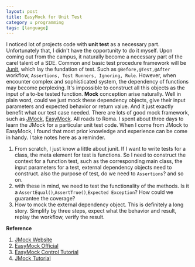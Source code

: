 ```yaml
---
layout: post
title: EasyMock for Unit Test
category : programming
tags: [language]
---
```


I noticed lot of projects code with **unit test** as a necessary part. Unfortunately that, I didn't have the opportunity to do it myself. Upon coming out from the campus, it naturally become a necessary part of the carel talent of a SDE.
Common and basic test procedure framework will be [Junit](http://junit.org), which lay the fundation of test. Such as `@Before,@Test,@After` workflow, `Assertions, Test Runners, Ignoring, Rule`. However, when encounter complex and sophisticated system, the dependency of functions may become perplexing. It's impossible to construct all this objects as the input of a to-be tested function. **Mock** conception arise naturally. Well in plain word, could we just mock these dependency objects, give their input parameters and expected behavior or return value. And it just exactly benefit what our test case needed. There are lots of good mock framework, such as [JMock][JMock], [EasyMock][EasyMock]. All roads to Roma. I spent about three days to learn the JMock for a particular unit test code. When I come from JMock to EasyMock, I found that most prior knowledge and experience can be come in handy. I take notes here as a reminder.
 1. From scratch, I just know a little about junit. If I want to write tests for a class, the meta element for test is functions. So I need to construct the context for a function test, such as the corresponding main class, the input parameters for a test, external dependency objects need to construct. also the purpose of test, do we need to `Assertions`? and so on.
 2. with these in mind, we need to test the functionality of the methods. Is it a `AssertEqual()`,`AssertTrue()`,`Expected Exception`? How could we guarantee the coverage?
 3. How to mock the external dependency object. This is definitely a long story. Simplify by three steps, expect what the behavior and result, replay the workflow, verify the result.




**Reference**
1. [JMock Website][JMock]
2. [EasyMock Official][EasyMock]
3. [EasyMock Control Tutorial][EasyMock Control]
4. [JMock Tutorial][Tamas Gyorfi]

[JMock]: http://jmock.org "JMock Official"
[EasyMock]: http://easymock.org "EasyMock official"
[EasyMock Control]: http://michaelminella.com/testing/mock-controls-with-easymock.html "EasyMock Control Tutorial"
[Tamas Gyorfi]: http://tamasgyorfi.wordpress.com/2011/04/21/mocking-tutorial-part-1-jmock "JMock Tutorial"
